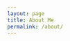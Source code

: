 ```yaml
---
layout: page
title: About Me
permalink: /about/
---
```


<!-- {% if site.show_post_footers %}
  {% include post_footer.html %}
{% endif %} -->

